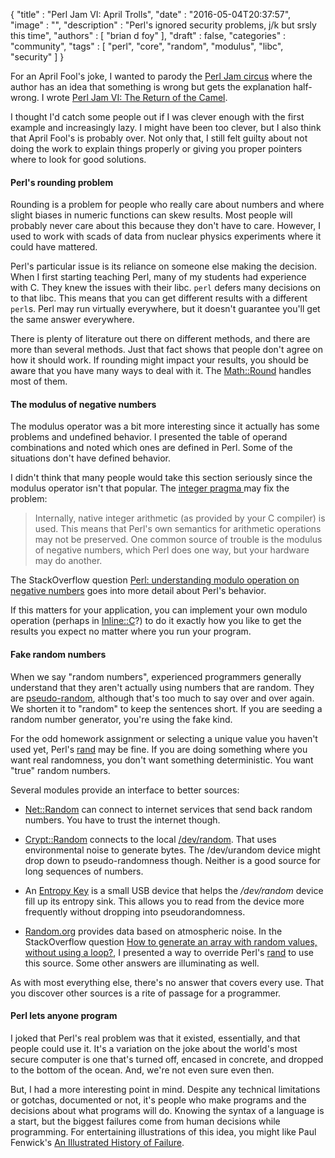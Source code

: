 {
   "title" : "Perl Jam VI: April Trolls",
   "date" : "2016-05-04T20:37:57",
   "image" : "",
   "description" : "Perl's ignored security problems, j/k but srsly this time",
   "authors" : [
      "brian d foy"
   ],
   "draft" : false,
   "categories" : "community",
   "tags" : [
      "perl",
      "core",
      "random",
      "modulus",
      "libc",
      "security"
   ]
}

For an April Fool's joke, I wanted to parody the [Perl Jam circus](http://perltricks.com/article/netanel-rubins-perljam-circus/) where the author has an idea that something is wrong but gets the explanation half-wrong. I wrote [Perl Jam VI: The Return of the Camel](http://perltricks.com/article/perl-jam-iv-return-of-the-camel/).

I thought I'd catch some people out if I was clever enough with the first example and increasingly lazy. I might have been too clever, but I also think that April Fool's is probably over. Not only that, I still felt guilty about not doing the work to explain things properly or giving you proper pointers where to look for good solutions.

#### Perl's rounding problem

Rounding is a problem for people who really care about numbers and where slight biases in numeric functions can skew results. Most people will probably never care about this because they don't have to care. However, I used to work with scads of data from nuclear physics experiments where it could have mattered.

Perl's particular issue is its reliance on someone else making the decision. When I first starting teaching Perl, many of my students had experience with C. They knew the issues with their libc. `perl` defers many decisions on to that libc. This means that you can get different results with a different `perl`s. Perl may run virtually everywhere, but it doesn't guarantee you'll get the same answer everywhere.

There is plenty of literature out there on different methods, and there are more than several methods. Just that fact shows that people don't agree on how it should work. If rounding might impact your results, you should be aware that you have many ways to deal with it. The [Math::Round](http://www.metacpan.org/module/Math::Round) handles most of them.

#### The modulus of negative numbers

The modulus operator was a bit more interesting since it actually has some problems and undefined behavior. I presented the table of operand combinations and noted which ones are defined in Perl. Some of the situations don't have defined behavior.

I didn't think that many people would take this section seriously since the modulus operator isn't that popular. The [integer pragma ](http://perldoc.perl.org/integer.html) may fix the problem:

> Internally, native integer arithmetic (as provided by your C compiler) is used. This means that Perl's own semantics for arithmetic operations may not be preserved. One common source of trouble is the modulus of negative numbers, which Perl does one way, but your hardware may do another.

The StackOverflow question [Perl: understanding modulo operation on negative numbers](https://stackoverflow.com/questions/20691861/perl-understanding-modulo-operation-on-negative-numbers-e-g-103/32090446#32090446) goes into more detail about Perl's behavior.

If this matters for your application, you can implement your own modulo operation (perhaps in [Inline::C](http://www.metacpan.org/module/Inline::C)?) to do it exactly how you like to get the results you expect no matter where you run your program.

#### Fake random numbers

When we say "random numbers", experienced programmers generally understand that they aren't actually using numbers that are random. They are [pseudo-random](https://www.random.org/randomness/), although that's too much to say over and over again. We shorten it to "random" to keep the sentences short. If you are seeding a random number generator, you're using the fake kind.

For the odd homework assignment or selecting a unique value you haven't used yet, Perl's [rand](http://perldoc.perl.org/functions/rand.html) may be fine. If you are doing something where you want real randomness, you don't want something deterministic. You want "true" random numbers.

Several modules provide an interface to better sources:

* [Net::Random](http://www.metacpan.org/module/Net::Random) can connect to internet services that send back random numbers. You have to trust the internet though.

* [Crypt::Random](http://www.metacpan.org/module/Crypt::Random) connects to the local [/dev/random](http://man7.org/linux/man-pages/man4/random.4.html). That uses environmental noise to generate bytes. The /dev/urandom device might drop down to pseudo-randomness though. Neither is a good source for long sequences of numbers.

* An [Entropy Key](http://www.entropykey.co.uk) is a small USB device that helps the _/dev/random_ device fill up its entropy sink. This allows you to read from the device more frequently without dropping into pseudorandomness.

* [Random.org](https://www.random.org/integers/) provides data based on atmospheric noise. In the StackOverflow question [How to generate an array with random values, without using a loop?](http://stackoverflow.com/a/4093822/2766176), I presented a way to override Perl's [rand](http://perldoc.perl.org/functions/rand.html) to use this source. Some other answers are illuminating as well.

As with most everything else, there's no answer that covers every use. That you discover other sources is a rite of passage for a programmer.

#### Perl lets anyone program

I joked that Perl's real problem was that it existed, essentially, and that people could use it. It's a variation on the joke about the world's most secure computer is one that's turned off, encased in concrete, and dropped to the bottom of the ocean. And, we're not even sure even then.

But, I had a more interesting point in mind. Despite any technical limitations or gotchas, documented or not, it's people who make programs and the decisions about what programs will do. Knowing the syntax of a language is a start, but the biggest failures come from human decisions while programming. For entertaining illustrations of this idea, you might like Paul Fenwick's [An Illustrated History of Failure](https://www.youtube.com/watch?v=73vQglu-4H4).
